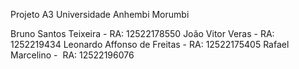 Projeto A3 Universidade Anhembi Morumbi

Bruno Santos Teixeira - RA: 12522178550
João Vitor Veras - RA: 1252219434
Leonardo Affonso de Freitas - RA: 12522175405
Rafael Marcelino -  RA: 12522196076

